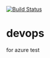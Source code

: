 [![Build Status](https://dev.azure.com/khtseng/napa_devops/_apis/build/status/k940545.devops?branchName=master)](https://dev.azure.com/khtseng/napa_devops/_build/latest?definitionId=2&branchName=master)
# devops
for azure test
